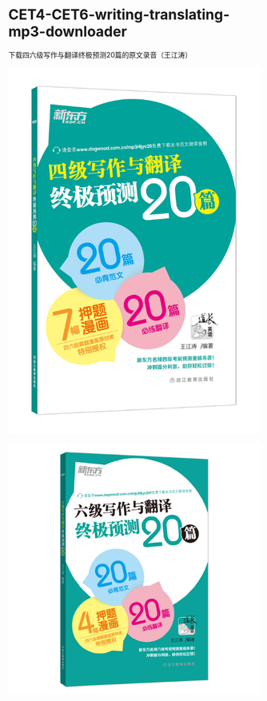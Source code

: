 # CET4-CET6-writing-translating-mp3-downloader

下载四六级写作与翻译终极预测20篇的原文录音（王江涛）

![四级写作与翻译终极预测20篇](四级写作与翻译终极预测20篇.jpg)

![六级写作与翻译终极预测20篇](六级写作与翻译终极预测20篇.jpg)

